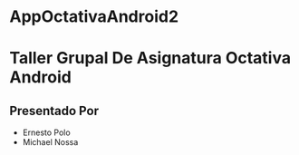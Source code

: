 # AppOctativaAndroid2

<h1> Taller Grupal De Asignatura Octativa Android </h1>

<h2> Presentado Por </h2>
<ul> <li> Ernesto Polo </li> <li> Michael Nossa</li> </ul>

